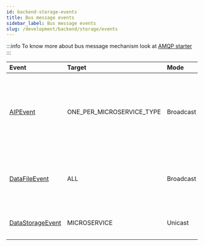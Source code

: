 ```yaml
---
id: backend-storage-events
title: Bus message events
sidebar_label: Bus message events
slug: /development/backend/storage/events
---
```




:::info
To know more about bus message mechanism look at [AMQP starter](../starters/amqp)
:::

 | Event    | Target   | Mode    | Description     |
 | :----    | :----    | :------ | :-----------    |
 | [AIPEvent](https://github.com/RegardsOss/regards-storage/blob/master/storage-domain/src/main/java/fr/cnes/regards/modules/storage/domain/event/AIPEvent.java) | ONE_PER_MICROSERVICE_TYPE | Broadcast | Biggest granularity information event on what's happening on an AIP. If you need informations on each StorageDataFile. |
 | [DataFileEvent](https://github.com/RegardsOss/regards-storage/blob/master/storage-domain/src/main/java/fr/cnes/regards/modules/storage/domain/event/DataFileEvent.java) | ALL | Broadcast | Events mainly for rs-order, gives information on StorageDataFile granularity, not AIP. |
 | [DataStorageEvent](https://github.com/RegardsOss/regards-storage/blob/master/storage-domain/src/main/java/fr/cnes/regards/modules/storage/domain/event/DataStorageEvent.java) | MICROSERVICE | Unicast | Published when a file is stored, deleted or restored |

